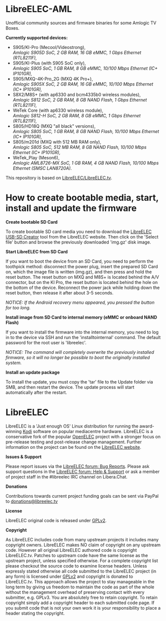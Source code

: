 # LibreELEC-AML

Unofficial community sources and firmware binaries for some Amlogic TV Boxes.

**Currently supported devices:**

- S905/KI-Pro (Mecool/Videostrong),<br />
*Amlogic S905D SoC, 2 GB RAM, 16 GB eMMC, 1 Gbps Ethernet (RTL8211F),*
- S905/KI-Plus (with S905 SoC only),<br />
*Amlogic S905 SoC, 1 GB RAM, 8 GB eMMC, 10/100 Mbps Ethernet (IC+ IP101GR),*
- S905/MXQ-4K-Pro_2G (MXQ 4K Pro+),<br />
*Amlogic S905X SoC, 2 GB RAM, 16 GB eMMC, 10/100 Mbps Ethernet (IC+ IP101GR),*
- S8X2/M8S+ (with ap6330 and bcm4335b0 wireless modules),<br />
*Amlogic S812 SoC, 2 GB RAM, 8 GB NAND Flash, 1 Gbps Ethernet (RTL8211F),*
- WeTek Core (with ap6330 wireless module),<br />
*Amlogic S812-H SoC, 2 GB RAM, 8 GB eMMC, 1 Gbps Ethernet (RTL8211F),*
- S805/HD18Q (MXQ "all black" versions),<br />
*Amlogic S805 SoC, 1 GB RAM, 8 GB NAND Flash, 10/100 Mbps Ethernet (IC+ IP101GR),*
- S805/m201d (MXQ with 512 MB RAM only),<br />
*Amlogic S805 SoC, 512 MB RAM, 8 GB NAND Flash, 10/100 Mbps Ethernet (IC+ IP101GR),*
- WeTek_Play (Meson6),<br />
*Amlogic AML8726-MX SoC, 1 GB RAM, 4 GB NAND Flash, 10/100 Mbps Ethernet (SMSC LAN8720A).*

This repository is based on [LibreELEC/LibreELEC.tv](https://github.com/LibreELEC/LibreELEC.tv).

# How to create bootable media, start, install and update the firmware

**Create bootable SD Card**

To create bootable SD card media you need to download the [LibreELEC USB-SD Creator](https://libreelec.tv/downloads_new/) tool from the LibreELEC website. Then click on the 'Select file' button and browse the previously downloaded 'img.gz' disk image.

**Start LibreELEC from SD Card**

If you want to boot the device from an SD Card, you need to perform the toothpick method: disconnect the power plug, insert the prepared SD Card on, which the image file is written (img.gz), and then press and hold the reset button. The reset button on MXQ and M8S+ is located behind the A/V connector, but on the KI Pro, the reset button is located behind the hole on the bottom of the device. Reconnect the power jack while holding down the reset button, then release it after about 3-5 seconds.

*NOTICE: If the Android recovery menu appeared, you pressed the button for too long.*

**Install image from SD Card to internal memory (eMMC or onboard NAND Flash)**

If you want to install the firmware into the internal memory, you need to log in to the device via SSH and run the 'installtointernal' command. The default password for the root user is 'libreelec'.

*NOTICE: The command will completely overwrite the previously installed firmware, so it will no longer be possible to boot the originally installed system.*

**Install an update package**

To install the update, you must copy the 'tar' file to the Update folder via SMB, and then restart the device. The update process will start automatically after the restart.

# LibreELEC

LibreELEC is a 'Just enough OS' Linux distribution for running the award-winning [Kodi](https://kodi.tv) software on popular mediacentre hardware. LibreELEC is a conservative fork of the popular [OpenELEC](http://openelec.tv) project with a stronger focus on pre-release testing and post-release change management. Further information on the project can be found on the [LibreELEC website](https://libreelec.tv).

**Issues & Support**

Please report issues via the [LibreELEC forum: Bug Reports](https://forum.libreelec.tv/forum-35.html). Please ask support questions in the [LibreELEC forum: Help & Support](https://forum.libreelec.tv/forum-3.html) or ask a member of project staff in the #libreelec IRC channel on Libera.Chat.

**Donations**

Contributions towards current project funding goals can be sent via PayPal to donations@libreelec.tv

**License**

LibreELEC original code is released under [GPLv2](https://www.gnu.org/licenses/gpl-2.0.html).

**Copyright**

As LibreELEC includes code from many upstream projects it includes many copyright owners. LibreELEC makes NO claim of copyright on any upstream code. However all original LibreELEC authored code is copyright LibreELEC.tv. Patches to upstream code have the same license as the upstream project, unless specified otherwise. For a complete copyright list please checkout the source code to examine license headers. Unless expressly stated otherwise all code submitted to the LibreELEC project (in any form) is licensed under [GPLv2](https://www.gnu.org/licenses/gpl-2.0.html) and copyright is donated to LibreELEC.tv. This approach allows the project to stay manageable in the long term by giving us freedom to maintain the code as part of the whole without the management overhead of preserving contact with every submitter, e.g. GPLv3. You are absolutely free to retain copyright. To retain copyright simply add a copyright header to each submitted code page. If you submit code that is not your own work it is your responsibility to place a header stating the copyright.
